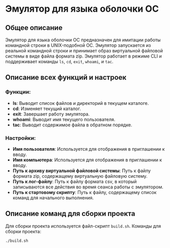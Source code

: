 # Эмулятор для языка оболочки ОС

## Общее описание
Эмулятор для языка оболочки ОС предназначен для имитации работы командной строки в UNIX-подобной ОС. Эмулятор запускается из реальной командной строки и принимает образ виртуальной файловой системы в виде файла формата zip. Эмулятор работает в режиме CLI и поддерживает команды `ls`, `cd`, `exit`, `whoami`, и `tac`.

## Описание всех функций и настроек

### Функции:
- **ls**: Выводит список файлов и директорий в текущем каталоге.
- **cd**: Изменяет текущий каталог.
- **exit**: Завершает работу эмулятора.
- **whoami**: Выводит имя текущего пользователя.
- **tac**: Выводит содержимое файла в обратном порядке.

### Настройки:
- **Имя пользователя**: Используется для отображения в приглашении к вводу.
- **Имя компьютера**: Используется для отображения в приглашении к вводу.
- **Путь к архиву виртуальной файловой системы**: Путь к файлу формата zip, содержащему виртуальную файловую систему.
- **Путь к лог-файлу**: Путь к файлу формата csv, в который записываются все действия во время сеанса работы с эмулятором.
- **Путь к стартовому скрипту**: Путь к файлу, содержащему список команд для начального выполнения.

## Описание команд для сборки проекта
Для сборки проекта используется файл-скрипт `build.sh`. Команды для сборки проекта:
```sh
./build.sh
